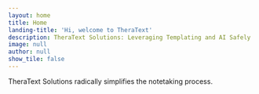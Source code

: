 ```yaml
---
layout: home
title: Home
landing-title: 'Hi, welcome to TheraText'
description: TheraText Solutions: Leveraging Templating and AI Safely 
image: null
author: null
show_tile: false
---
```


TheraText Solutions radically simplifies the notetaking process.
